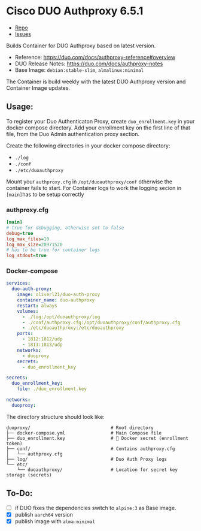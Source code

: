 # Cisco DUO Authproxy 6.5.1

- [Repo](https://github.com/oliverl-21/duo-auth-proxy_docker)
- [Issues](https://github.com/oliverl-21/duo-auth-proxy_docker/issues)

Builds Container for DUO Authproxy based on latest version.

- Reference: https://duo.com/docs/authproxy-reference#overview
- DUO Release Notes: https://duo.com/docs/authproxy-notes
- Base Image: `debian:stable-slim`, `almalinux:minimal`

The Container is build weekly with the latest DUO Authproxy version and Container Image updates.

## Usage:

To register your Duo Authenticaton Proxy, create `duo_enrollment.key` in your docker compose directory. Add your enrollment key on the first line of that file, from the Duo Admin authentication proxy section.

Create the following directories in your docker compose directory:

- `./log`
- `./conf`
- `./etc/duoauthproxy`

Mount your `authproxy.cfg` in `/opt/duoauthproxy/conf` otherwise the container fails to start.
For Container logs to work the logging secion in `[main]`has to be setup correctly

### authproxy.cfg

```ini
[main]
# true for debugging, otherwise set to false
debug=true
log_max_files=10
log_max_size=20971520
# has to be true for container logs
log_stdout=true

```

### Docker-compose

```yaml
services:
  duo-auth-proxy:
    image: oliverl21/duo-auth-proxy
    container_name: duo-authproxy
    restart: always
    volumes:
      - ./log:/opt/duoauthproxy/log
      - ./conf/authproxy.cfg:/opt/duoauthproxy/conf/authproxy.cfg
      - ./etc/duoauthproxy:/etc/duoauthproxy
    ports:
      - 1812:1812/udp
      - 1813:1813/udp
    networks:
      - duoproxy
    secrets:
      - duo_enrollment_key

secrets:
  duo_enrollment_key:
    file: ./duo_enrollment.key

networks:
  duoproxy:
```

The directory structure should look like:

```
duoproxy/                              # Root directory
├── docker-compose.yml                 # Main Compose file
├── duo_enrollment.key                 # 🔐 Docker secret (enrollment token)
├── conf/                              # Contains authproxy.cfg
│   └── authproxy.cfg
├── log/                               # Duo Auth Proxy logs
└── etc/
    └── duoauthproxy/                  # Location for secret key storage (secrets)
```

## To-Do:

- [ ] if DUO fixes the dependencies switch to `alpine:3` as Base image.
- [x] publish `aarch64` version
- [x] publish image with `alma:minimal`
